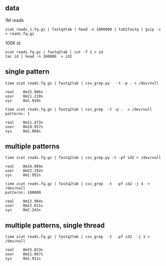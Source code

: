 ## data

1M reads

    zcat reads_1.fq.gz | fastq2tab | head -n 1000000 | tab2fastq | gzip -c > reads.fq.gz

100K id

    zcat reads.fq.gz | fastq2tab | cut -f 1 > id
    tac id | head -n 100000  > id2

## single pattern

    time zcat reads.fq.gz | fastq2tab | csv_grep.py   -t -p . > /dev/null

    real    0m15.906s                                                                                      
    user    0m21.220s                                                                                      
    sys     0m1.919s  

    time zcat reads.fq.gz | fastq2tab | csv_grep  -t -p .  > /dev/null
    patterns: 1

    real    0m11.473s
    user    0m18.957s
    sys     0m2.068s


## multiple patterns

    time zcat reads.fq.gz | fastq2tab | csv_grep.py -t -pf id2 > /dev/null

    real    0m16.989s
    user    0m22.192s
    sys     0m1.952s

    time zcat reads.fq.gz | fastq2tab | csv_grep  -t  -pf id2 -j 4  > /dev/null
    patterns: 100000

    real    0m12.904s
    user    0m22.811s
    sys     0m2.243s

## multiple patterns, single thread

    time zcat reads.fq.gz | fastq2tab | csv_grep  -t  -pf id2  -j 1 > /dev/null

    real    0m15.823s
    user    0m21.067s
    sys     0m1.911s
